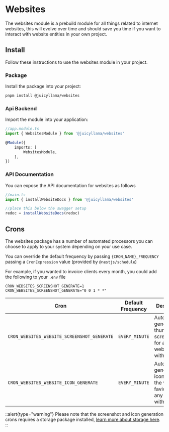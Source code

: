 # Websites

The websites module is a prebuild module for all things related to internet websites, this will evolve over time and should save you time if you want to interact with website entities in your own project.

## Install

Follow these instructions to use the websites module in your project.

### Package

Install the package into your project:

```bash
pnpm install @juicyllama/websites
```

### Api Backend

Import the module into your application:

```ts
//app.module.ts
import { WebsitesModule } from '@juicyllama/websites'

@Module({
	imports: [
		WebsitesModule,
	],
})
```

### API Documentation

You can expose the API documentation for websites as follows

```ts
//main.ts
import { installWebsiteDocs } from '@juicyllama/websites'

//place this below the swagger setup
redoc = installWebsiteDocs(redoc)
```

## Crons

The websites package has a number of automated processors you can choose to apply to your system depending on your use case.

You can override the default frequency by passing `{CRON_NAME}_FREQUENCY` passing a `CronExpression` value (provided by `@nestjs/schedule`)

For example, if you wanted to invoice clients every month, you could add the following to your `.env` file

```
CRON_WEBSITES_SCREENSHOT_GENERATE=1
CRON_WEBSITES_SCREENSHOT_GENERATE="0 0 1 * *"
```

| Cron |Default Frequency | Description|
|------|-----|-------------|
|`CRON_WEBSITES_WEBSITE_SCREENSHOT_GENERATE`|`EVERY_MINUTE`|Automatically generates thumbnail screenshots for any websites without one|
|`CRON_WEBSITES_WEBSITE_ICON_GENERATE`|`EVERY_MINUTE`|Automatically generates icons from the websites favicon for any websites without one|


::alert{type="warning"}
Please note that the screenshot and icon generation crons requires a storage package installed, [learn more about storage here](../core/modules/storage.md).
::
